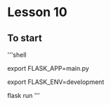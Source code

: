 # Lesson 10

## To start
'''shell

export FLASK_APP=main.py

export FLASK_ENV=development

flask run
'''